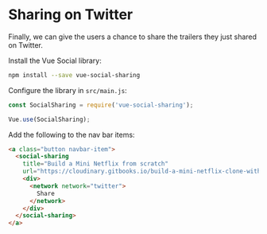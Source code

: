 # Sharing on Twitter

Finally, we can give the users a chance to share the trailers they just shared on Twitter.

Install the Vue Social library:

```bash
npm install --save vue-social-sharing
```

Configure the library in `src/main.js`:

```js
const SocialSharing = require('vue-social-sharing');

Vue.use(SocialSharing);
```

Add the following to the nav bar items:

```html
<a class="button navbar-item">
  <social-sharing 
    title="Build a Mini Netflix from scratch" 
    url="https://cloudinary.gitbooks.io/build-a-mini-netflix-clone-with-vue/content" inline-template>
    <div>
      <network network="twitter">
        Share
      </network>
    </div>
  </social-sharing>
</a>
```